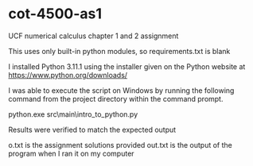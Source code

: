 # cot-4500-as1
UCF numerical calculus chapter 1 and 2 assignment

This uses only built-in python modules, so requirements.txt is blank

I installed Python 3.11.1 using the installer given on the Python website at https://www.python.org/downloads/

I was able to execute the script on Windows by running the following command from the project directory
within the command prompt.

python.exe src\main\intro_to_python.py

Results were verified to match the expected output

o.txt is the assignment solutions provided
out.txt is the output of the program when I ran it on my computer

